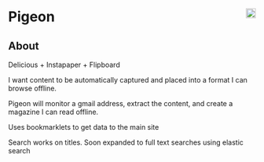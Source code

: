 # Pigeon <img src="https://raw.githubusercontent.com/pfarrell/pigeon/master/coverage/coverage-badge.png" align="right" height="20" >

## About

Delicious + Instapaper + Flipboard

I want content to be automatically captured and placed into a format I can browse offline.

Pigeon will monitor a gmail address, extract the content, and create a magazine I can read offline.

Uses bookmarklets to get data to the main site

Search works on titles. Soon expanded to full text searches using elastic search
